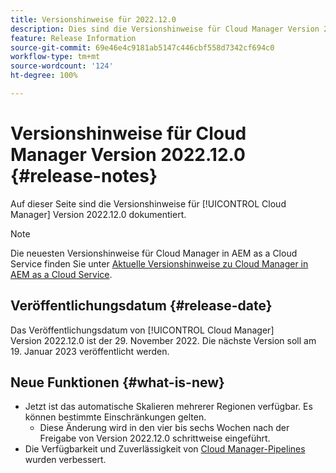 ```yaml
---
title: Versionshinweise für 2022.12.0
description: Dies sind die Versionshinweise für Cloud Manager Version 2022.12.0.
feature: Release Information
source-git-commit: 69e46e4c9181ab5147c446cbf558d7342cf694c0
workflow-type: tm+mt
source-wordcount: '124'
ht-degree: 100%

---
```



# Versionshinweise für Cloud Manager Version 2022.12.0 {#release-notes}

Auf dieser Seite sind die Versionshinweise für [!UICONTROL Cloud Manager] Version 2022.12.0 dokumentiert.

>[!NOTE]
>
>Die neuesten Versionshinweise für Cloud Manager in AEM as a Cloud Service finden Sie unter [Aktuelle Versionshinweise zu Cloud Manager in AEM as a Cloud Service](https://experienceleague.adobe.com/docs/experience-manager-cloud-service/content/implementing/using-cloud-manager/release-notes-cloud-manager/release-notes-cm-current.html?lang=de).

## Veröffentlichungsdatum {#release-date}

Das Veröffentlichungsdatum von [!UICONTROL Cloud Manager] Version 2022.12.0 ist der 29. November 2022. Die nächste Version soll am 19. Januar 2023 veröffentlicht werden.

## Neue Funktionen {#what-is-new}

* Jetzt ist das automatische Skalieren mehrerer Regionen verfügbar. Es können bestimmte Einschränkungen gelten.
   * Diese Änderung wird in den vier bis sechs Wochen nach der Freigabe von Version 2022.12.0 schrittweise eingeführt.
* Die Verfügbarkeit und Zuverlässigkeit von [Cloud Manager-Pipelines](/help/overview/ci-cd-pipelines.md) wurden verbessert.
